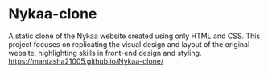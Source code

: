 # Nykaa-clone
A static clone of the Nykaa website created using only HTML and CSS. This project focuses on replicating the visual design and layout of the original website, highlighting skills in front-end design and styling.
<br>
https://mantasha21005.github.io/Nykaa-clone/

